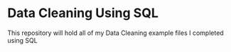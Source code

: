 # Data Cleaning Using SQL
This repository will hold all of my Data Cleaning example files I completed using SQL 
